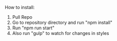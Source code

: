 How to install:
1. Pull Repo
2. Go to repository directory and run "npm install"
3. Run "npm run start"
4. Also run "gulp" to watch for changes in styles
